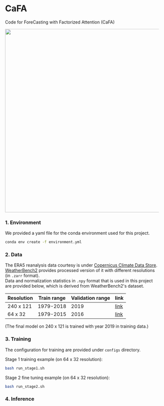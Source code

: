 # CaFA
Code for ForeCasting with Factorized Attention (CaFA)

<div style style=”line-height: 20%” align="center">
<img src="https://github.com/BaratiLab/CaFA/blob/main/assets/u10m.gif" width="600">
</div>

### 1. Environment

We provided a yaml file for the conda environment used for this project. </br>

```bash
conda env create -f environment.yml
```

### 2. Data

The ERA5 reanalysis data courtesy is under [Copernicus Climate Data Store](https://cds.climate.copernicus.eu/#!/home). [WeatherBench2](https://weatherbench2.readthedocs.io/en/latest/index.html) provides processed version of it with different resolutions (in ```.zarr``` format). </br>
Data and normalization statistics in ```.npy``` format that is used in this project are provided below, which is derived from WeatherBench2's dataset.

| Resolution       |Train range | Validation range | link   |
|---------------|---------|------------|------------------------------------------------------|
|  240 x 121  |1979-2018 |2019| [link](https://huggingface.co/datasets/JleeOfficial/ERA5-240x121-1979-2018/tree/main) |
| 64 x 32 |1979-2015 |2016| [link](https://huggingface.co/datasets/JleeOfficial/ERA5-64x32-1979-2015) |

(The final model on 240 x 121 is trained with year 2019 in training data.)

### 3. Training

The configuration for training are provided under ```configs``` directory. 

Stage 1 training example (on 64 x 32 resolution):
```bash
bash run_stage1.sh
```

Stage 2 fine tuning example (on 64 x 32 resolution):
```bash
bash run_stage2.sh
```


### 4. Inference


